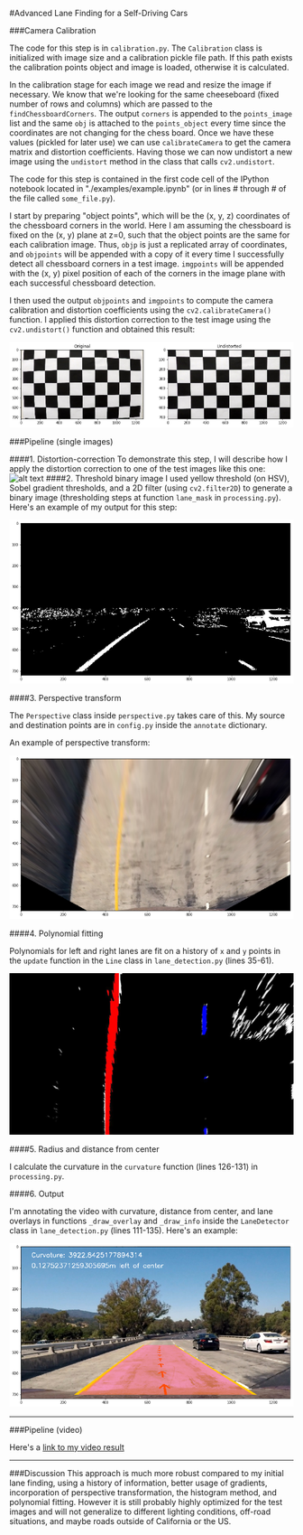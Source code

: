 #Advanced Lane Finding for a Self-Driving Cars

[//]: # (Image References)

[image1]: ./examples/undistorted.png "Undistorted"
[image2]: ./test_images/test1.jpg "Road Transformed"
[image3]: ./examples/binary_combo_example.png "Binary Example"
[image4]: ./examples/warped_straight_lines.png "Warp Example"
[image5]: ./examples/color_fit_lines.jpg "Fit Visual"
[image6]: ./examples/example_output.png "Output"
[video1]: ./project_video.mp4 "Video"

###Camera Calibration

The code for this step is in `calibration.py`. The `Calibration` class is initialized with image size and a calibration pickle file path. If this path exists the calibration points object and image is loaded, otherwise it is calculated.

In the calibration stage for each image we read and resize the image if necessary. We know that we're looking for the same cheeseboard (fixed number of rows and columns) which are passed to the `findChessboardCorners`. The output `corners` is appended to the `points_image` list and the same `obj` is attached to the `points_object` every time since the coordinates are not changing for the chess board. Once we have these values (pickled for later use) we can use `calibrateCamera` to get the camera matrix and distortion coefficients. Having those we can now undistort a new image using the `undistort` method in the class that calls `cv2.undistort`.

The code for this step is contained in the first code cell of the IPython notebook located in "./examples/example.ipynb" (or in lines # through # of the file called `some_file.py`).  

I start by preparing "object points", which will be the (x, y, z) coordinates of the chessboard corners in the world. Here I am assuming the chessboard is fixed on the (x, y) plane at z=0, such that the object points are the same for each calibration image.  Thus, `objp` is just a replicated array of coordinates, and `objpoints` will be appended with a copy of it every time I successfully detect all chessboard corners in a test image.  `imgpoints` will be appended with the (x, y) pixel position of each of the corners in the image plane with each successful chessboard detection.  

I then used the output `objpoints` and `imgpoints` to compute the camera calibration and distortion coefficients using the `cv2.calibrateCamera()` function.  I applied this distortion correction to the test image using the `cv2.undistort()` function and obtained this result: 

![alt text][image1]

###Pipeline (single images)

####1. Distortion-correction
To demonstrate this step, I will describe how I apply the distortion correction to one of the test images like this one:
![alt text][image2]
####2. Threshold binary image
I used yellow threshold (on HSV), Sobel gradient thresholds, and a 2D filter (using `cv2.filter2D`) to generate a binary image (thresholding steps at function `lane_mask` in `processing.py`). Here's an example of my output for this step:

![alt text][image3]

####3. Perspective transform

The `Perspective` class inside `perspective.py` takes care of this. My source and destination points are in `config.py` inside the `annotate` dictionary.

An example of perspective transform:

![alt text][image4]

####4. Polynomial fitting

Polynomials for left and right lanes are fit on a history of `x` and `y` points in the `update` function in the `Line` class in `lane_detection.py` (lines 35-61).

![alt text][image5]

####5. Radius and distance from center

I calculate the curvature in the `curvature` function (lines 126-131) in `processing.py`.

####6. Output

I'm annotating the video with curvature, distance from center, and lane overlays in functions `_draw_overlay` and `_draw_info` inside the `LaneDetector` class in `lane_detection.py` (lines 111-135). Here's an example:

![alt text][image6]

---

###Pipeline (video)

Here's a [link to my video result](./project_video.mp4)

---

###Discussion
This approach is much more robust compared to my initial lane finding, using a history of information, better usage of gradients, incorporation of perspective transformation, the histogram method, and polynomial fitting. However it is still probably highly optimized for the test images and will not generalize to different lighting conditions, off-road situations, and maybe roads outside of California or the US.
